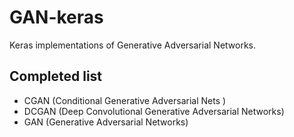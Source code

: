 # GAN-keras
Keras implementations of Generative Adversarial Networks.


## Completed list
- CGAN (Conditional Generative Adversarial Nets )
- DCGAN (Deep Convolutional Generative Adversarial Networks)
- GAN (Generative Adversarial Networks)


